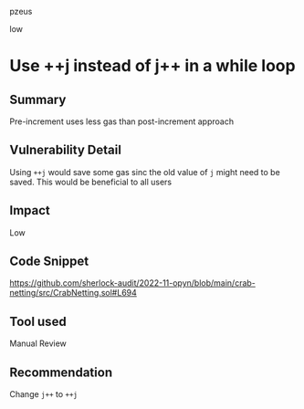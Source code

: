 pzeus

low

# Use ++j instead of j++ in a while loop

## Summary
Pre-increment uses less gas than post-increment approach
## Vulnerability Detail
Using `++j` would save some gas sinc the old value of `j` might need to be saved. This would be beneficial to all users
## Impact
Low
## Code Snippet
https://github.com/sherlock-audit/2022-11-opyn/blob/main/crab-netting/src/CrabNetting.sol#L694
## Tool used

Manual Review

## Recommendation
Change `j++` to `++j`